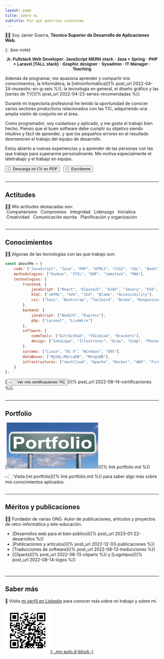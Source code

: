 ```yaml
---
layout: page
title: Sobre mi
subtitle: Por qué querrías conocerme
---
```


👋🏻 Soy Javier Guerra, **Técnico Superior de Desarrollo de Aplicaciones Web**.

{: .box-note}
<center style="font-family:Arial, Helvetica, sans-serif;"><strong>Jr. Fullstack Web Developer: JavaScript MERN stack · Java + Spring · PHP + Laravel (TALL stack) · Graphic designer · Sysadmin · IT Manager · Teaching</strong></center>

Además de programar, me apasiona aprender y compartir mis conocimientos, la Informática, la [retroinformática]({% post_url 2022-04-24-museohc-en-g-seis %}), la tecnología en general, el diseño gráfico y las [series de TV]({% post_url 2022-04-23-series-recomendadas %}).

Durante mi trayectoria profesional he tenido la oportunidad de conocer varios sectores productivos relacionados con las TIC, adquiriendo una amplia visión de conjunto en el área.

Como programador, soy cuidadoso y aplicado, y me gusta el trabajo bien hecho. Pienso que el buen software debe cumplir su objetivo siendo intuitivo y fácil de aprender, y que los pequeños errores en el resultado desmerecen el trabajo del equipo de desarrollo.

Estoy abierto a nuevas experiencias y a aprender de las personas con las que trabajo para superarme personalmente. Me motiva especialmente el teletrabajo y el trabajo en equipo.

[<button class="btn btn-info" style="font-family:Arial, Helvetica, sans-serif;">📄&nbsp;&nbsp;Descarga&nbsp;mi&nbsp;CV&nbsp;en&nbsp;PDF</button>](/assets/doc/CV-javguerra.pdf) &nbsp; [<button class="btn btn-info" style="font-family:Arial, Helvetica, sans-serif;">📧&nbsp;&nbsp;Escríbeme</button>](mailto:javguerra@badared.com)  
<br />
<hr />

## Actitudes

👍🏻 Mis actitudes destacadas son:  
<span class="badge bg-info text-white">&nbsp;Compañerismo&nbsp;</span> <span class="badge bg-info text-white">&nbsp;Compromiso&nbsp;</span> <span class="badge bg-info text-white">&nbsp;Integridad&nbsp;</span> <span class="badge bg-info text-white">&nbsp;Liderazgo&nbsp;</span> <span class="badge bg-info text-white">&nbsp;Iniciativa&nbsp;</span> <span class="badge bg-info text-white">&nbsp;Creatividad&nbsp;</span> <span class="badge bg-info text-white">&nbsp;Comunicación&nbsp;escrita&nbsp;</span> <span class="badge bg-info text-white">&nbsp;Planificación&nbsp;y&nbsp;organización&nbsp;</span>  
<br />
<hr />

## Conocimientos

👍🏻 Algunas de las tecnologías con las que trabajo son:

```javascript
const aboutMe = {
    code: ["JavaScript", "Java", "PHP", "HTML5", "CSS3", "SQL", "Bash"],
    methodologies: ["Kanban", "ITIL", "OOP", "Jamstack", "PWA"],
    technologies: {
        frontend: {
            javaScript: ["React", "AlpineJS", "AJAX", "JQuery", "ES6", "TS"],
            html: ["xHTML", "SVG", "JSX", "Blade", "Accessibility"],
            css: ["Sass", "Bootstrap", "Tailwind", "Bulma", "Responsive"]
        },
        backend: {
            javaScript: ["NodeJS", "Express"],
            php: ["Laravel", "LiveWire"]
        },
        software: {
            codeTools: ["Git/GitHub", "VSCodium", "Brackets"],
            design: ["InkScape", "Illustrator", "Draw", "Gimp", "Photoshop", "Scribus"]
        },
        systems: ["Linux", "OS X", "Windows", "DOS"],
        dataBases: ["MySQL/MariaDB", "MongoDB"],
        infrastructures: ["nextCloud", "Apache", "Docker", "AWS", "Firebase", "Netlify", "Heroku", "CI/CD", "Networks"]
    }
};

``` 
[<button class="btn btn-info" style="font-family:Arial, Helvetica, sans-serif;">👉🏻&nbsp;Ver mis certificaciones TIC</button>]({% post_url 2022-08-14-certificaciones %}).  
<br />
<hr />

## Portfolio

[![Portfolio](/assets/img/portfolio.jpg)]({% link portfolio.md %})

👉🏻 Visita [mi portfolio]({% link portfolio.md %}) para saber algo más sobre mis conocimientos aplicados.  
<br />
<hr />

## Méritos y publicaciones
✌🏻 Fundador de varias ONG. Autor de publicaciones, artículos y proyectos de retro-informática y tele-educación.

* [Desarrollos web para el bien público]({% post_url 2023-01-22-desarrollos %})  
* [Publicaciones y artículos]({% post_url 2022-12-03-publicaciones %})  
* [Traducciones de software]({% post_url 2022-08-13-traducciones %})  
* [Cliparts]({% post_url 2022-08-13-cliparts %}) y [Logotipos]({% post_url 2022-08-14-logos %})  
<br />
<hr />

## Saber más
🔗 Visita [mi perfil en Linkedin](https://linkedin.com/in/javguerra) para conocer más sobre mi trabajo y sobre mi.

[![Código QR](assets/img/qr-code.png){: .mx-auto.d-block :}](https://linkedin.com/in/javguerra)
